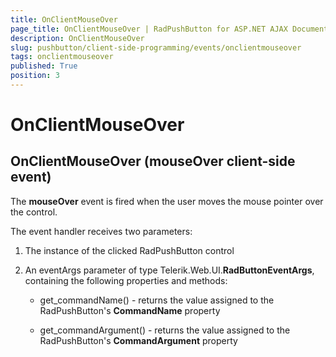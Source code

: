 ```yaml
---
title: OnClientMouseOver
page_title: OnClientMouseOver | RadPushButton for ASP.NET AJAX Documentation
description: OnClientMouseOver
slug: pushbutton/client-side-programming/events/onclientmouseover
tags: onclientmouseover
published: True
position: 3
---
```


# OnClientMouseOver

## OnClientMouseOver (mouseOver client-side event)

The **mouseOver** event is fired when the user moves the mouse pointer over the control.

The event handler receives two parameters:

1. The instance of the clicked RadPushButton control

1. An eventArgs parameter of type Telerik.Web.UI.**RadButtonEventArgs**, containing the following properties and methods:

	* get_commandName() - returns the value assigned to the RadPushButton's **CommandName** property

	* get_commandArgument() - returns the value assigned to the RadPushButton's **CommandArgument** property
